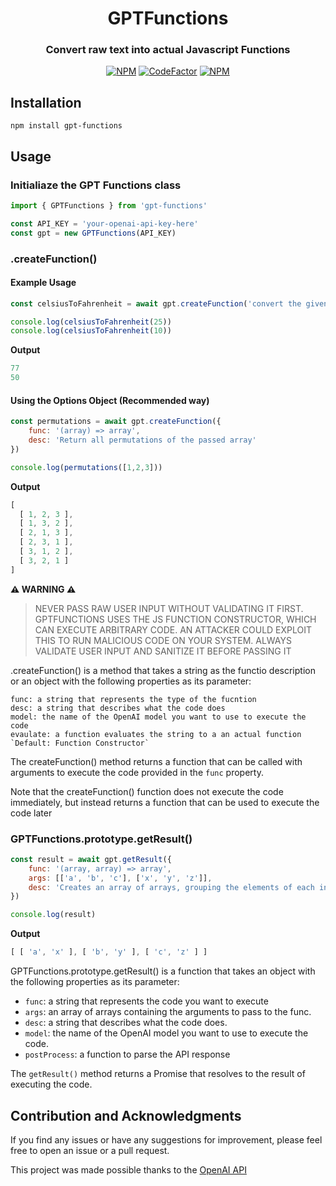 <div align=center>

# GPTFunctions

### **Convert raw text into actual Javascript Functions**


[![NPM](https://img.shields.io/npm/l/gpt-functions?style=flat-square&label=License)](https://github.com/AlenVelocity/gpt-functions/blob/master/LICENSE) [![CodeFactor](https://img.shields.io/codefactor/grade/github/AlenVelocity/gpt-functions?style=flat-square&label=Code%20Quality)](https://www.codefactor.io/repository/github/AlenVelocity/gpt-functions) [![NPM](https://img.shields.io/npm/dw/gpt-functions?style=flat-square&label=Downloads)](https://npmjs.com/package/gpt-functions)

</div>

## Installation

```shell
npm install gpt-functions
```

## Usage

### Initialiaze the GPT Functions class

```js
import { GPTFunctions } from 'gpt-functions'

const API_KEY = 'your-openai-api-key-here'
const gpt = new GPTFunctions(API_KEY)
```

### **.createFunction()**

#### Example Usage

```js
const celsiusToFahrenheit = await gpt.createFunction('convert the given temperature from Celsius to Fahrenheit')

console.log(celsiusToFahrenheit(25))
console.log(celsiusToFahrenheit(10))
```
**Output**
```js
77
50
```

#### Using the Options Object (Recommended way)
```js
const permutations = await gpt.createFunction({
    func: '(array) => array',
    desc: 'Return all permutations of the passed array'
})

console.log(permutations([1,2,3]))
```

**Output**
```js
[
  [ 1, 2, 3 ],
  [ 1, 3, 2 ],
  [ 2, 1, 3 ],
  [ 2, 3, 1 ],
  [ 3, 1, 2 ],
  [ 3, 2, 1 ]
]
```

**⚠️ WARNING ⚠️**
> NEVER PASS RAW USER INPUT WITHOUT VALIDATING IT FIRST. GPTFUNCTIONS USES THE JS FUNCTION CONSTRUCTOR, WHICH CAN EXECUTE ARBITRARY CODE. AN ATTACKER COULD EXPLOIT THIS TO RUN MALICIOUS CODE ON YOUR SYSTEM. ALWAYS VALIDATE USER INPUT AND SANITIZE IT BEFORE PASSING IT

.createFunction() is a method that takes a string as the functio description or an object with the following properties as its parameter:

    func: a string that represents the type of the fucntion
    desc: a string that describes what the code does
    model: the name of the OpenAI model you want to use to execute the code
    evaulate: a function evaluates the string to a an actual function `Default: Function Constructor`

The createFunction() method returns a function that can be called with arguments to execute the code provided in the `func` property.

Note that the createFunction() function does not execute the code immediately, but instead returns a function that can be used to execute the code later

### **GPTFunctions.prototype.getResult()**

```js
const result = await gpt.getResult({
    func: '(array, array) => array',
    args: [['a', 'b', 'c'], ['x', 'y', 'z']],
    desc: 'Creates an array of arrays, grouping the elements of each input array based on their index.'
})

console.log(result)
```

**Output**
```js
[ [ 'a', 'x' ], [ 'b', 'y' ], [ 'c', 'z' ] ]
```

GPTFunctions.prototype.getResult() is a function that takes an object with the following properties as its parameter:

- `func`: a string that represents the code you want to execute
- `args`: an array of arrays containing the arguments to pass to the func.
- `desc`: a string that describes what the code does.
- `model`: the name of the OpenAI model you want to use to execute the code.
- `postProcess`: a function to parse the API response

The `getResult()` method returns a Promise that resolves to the result of executing the code.

## Contribution and Acknowledgments

If you find any issues or have any suggestions for improvement, please feel free to open an issue or a pull request.

This project was made possible thanks to the [OpenAI API](openai.com)
